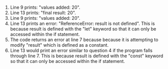 1. Line 9 prints: "values added: 20".
2. Line 13 prints: "final result: 20".
3. Line 9 prints: "values added: 20".
4. Line 13 prints an error: "ReferenceError: result is not defined". This is because result is defined with the "let" keyword so that it can only be accessed within the if statement.
5. The code returns an error at line 7 because because it is attempting to modify "result" which is defined as a constant.
6. Line 13 would print an error similar to question 4 if the program falls through line 7. This is because result is defined with the "const" keyword so that it can only be accessed within the if statement. 